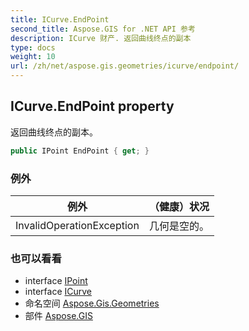 ```yaml
---
title: ICurve.EndPoint
second_title: Aspose.GIS for .NET API 参考
description: ICurve 财产. 返回曲线终点的副本
type: docs
weight: 10
url: /zh/net/aspose.gis.geometries/icurve/endpoint/
---
```

## ICurve.EndPoint property

返回曲线终点的副本。

```csharp
public IPoint EndPoint { get; }
```

### 例外

| 例外 | （健康）状况 |
| --- | --- |
| InvalidOperationException | 几何是空的。 |

### 也可以看看

* interface [IPoint](../../ipoint/)
* interface [ICurve](../)
* 命名空间 [Aspose.Gis.Geometries](../../icurve/)
* 部件 [Aspose.GIS](../../../)


